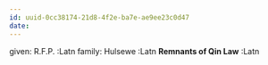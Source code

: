 ```yaml
---
id: uuid-0cc38174-21d8-4f2e-ba7e-ae9ee23c0d47
date: 
---
```


given: R.F.P. :Latn
family: Hulsewe :Latn
**Remnants of Qin Law** :Latn